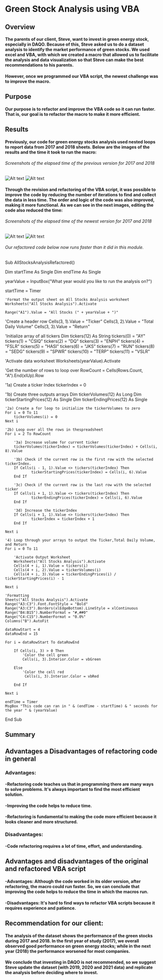 # Green Stock Analysis using VBA
 
## Overview

#### The parents of our client, Steve, want to invest in green energy stock, especially in DAQO. Because of this, Steve asked us to do a dataset analysis to identify the market performance of green stocks. We used excel and VBA, with which we created a macro that allowed us to facilitate the analysis and data visualization so that Steve can make the best recommendations to his parents.
#### However, once we programmed our VBA script, the newest challenge was to improve the macro.

## Purpose
#### Our purpose is to refactor and improve the VBA code so it can run faster. That is, our goal is to refactor the macro to make it more efficient.

## Results
#### Previously, our code for green energy stocks analysis used nested loops to report data from 2017 and 2018 sheets. Below are the images of the results and the time it took to run the macro:

###### _Screenshots of the elapsed time of the previous version for 2017 and 2018_

![Alt text](/module2_2017.png "imagen0")
![Alt text](/module2_2018.png "imagen1")

#### Through the revision and refactoring of the VBA script, it was possible to improve the code by reducing the number of iterations to find and collect the data in less time. The order and logic of the code was also improved, making it more functional. As we can see in the next images, editing the code also reduced the time:

###### _Screenshots of the elapsed time of the newest version for 2017 and 2018_

![Alt text](/challenge_2017.png "imagen3")
![Alt text](/challenge_2018.png "imagen4")

######  Our refactored code below now runs faster than it did in this module.
Sub AllStocksAnalysisRefactored()
   
   Dim startTime As Single
   Dim endTime As Single
   
   yearValue = InputBox("What year would you like to run the analysis on?")
   
   startTime = Timer
   
    'Format the output sheet on All Stocks Analysis worksheet
    Worksheets("All Stocks Analysis").Activate
    
    Range("A1").Value = "All Stocks (" + yearValue + ")"
   
   'Create a header row
   Cells(3, 1).Value = "Ticker"
   Cells(3, 2).Value = "Total Daily Volume"
   Cells(3, 3).Value = "Return"

   'Initialize array of all tickers
   Dim tickers(12) As String
   tickers(0) = "AY"
   tickers(1) = "CSIQ"
   tickers(2) = "DQ"
   tickers(3) = "ENPH"
   tickers(4) = "FSLR"
   tickers(5) = "HASI"
   tickers(6) = "JKS"
   tickers(7) = "RUN"
   tickers(8) = "SEDG"
   tickers(9) = "SPWR"
   tickers(10) = "TERP"
   tickers(11) = "VSLR"
   
   'Activate data worksheet
   Worksheets(yearValue).Activate
   
   'Get the number of rows to loop over
   RowCount = Cells(Rows.Count, "A").End(xlUp).Row

   '1a) Create a ticker Index
    tickerIndex = 0

   '1b) Create three outputs arrays
   Dim tickerVolumes(12) As Long
   Dim tickerStartingPrices(12) As Single
   Dim tickerEndingPrices(12) As Single
   
    '2a) Create a for loop to initialize the tickerVolumes to zero
    For i = 0 To 11
        tickerVolumes(i) = 0
    Next i

    '2b) Loop over all the rows in thespreadsheet
    For i = 2 To RowCount

        '3a) Increase volume for current ticker
        tickerVolumes(tickerIndex) = tickerVolumes(tickerIndex) + Cells(i, 8).Value
            
        '3b) Check if the current row is the first row with the selected tickerIndex.
        If Cells(i - 1, 1).Value <> tickers(tickerIndex) Then
                tickerStartingPrices(tickerIndex) = Cells(i, 6).Value
        End If
            
        '3c) Check if the current row is the last row with the selected ticker
        If Cells(i + 1, 1).Value <> tickers(tickerIndex) Then
                tickerEndingPrices(tickerIndex) = Cells(i, 6).Value
        End If
        
        '3d) Increase the tickerIndex
        If Cells(i + 1, 1).Value <> tickers(tickerIndex) Then
                tickerIndex = tickerIndex + 1
        End If
            
    Next i
    
    '4) Loop through your arrays to output the Ticker,Total Daily Volume, and Return
    For i = 0 To 11
        
        'Activate Output Worksheet
        Worksheets("All Stocks Analysis").Activate
        Cells(4 + i, 1).Value = tickers(i)
        Cells(4 + i, 2).Value = tickerVolumes(i)
        Cells(4 + i, 3).Value = tickerEndingPrices(i) / tickerStartingPrices(i) - 1

    Next i
   
    'Formatting
    Sheets("All Stocks Analysis").Activate
    Range("A3:C3").Font.FontStyle = "Bold"
    Range("A3:C3").Borders(xlEdgeBottom).LineStyle = xlContinuous
    Range("B4:B15").NumberFormat = "#,##0"
    Range("C4:C15").NumberFormat = "0.0%"
    Columns("B").AutoFit
    
    dataRowStart = 4
    dataRowEnd = 15
    
    For i = dataRowStart To dataRowEnd

        If Cells(i, 3) > 0 Then
            'Color the cell green
            Cells(i, 3).Interior.Color = vbGreen

        Else
            'Color the cell red
             Cells(i, 3).Interior.Color = vbRed

        End If

    Next i
    
    endTime = Timer
    MsgBox "This code can ran in " & (endTime - startTime) & " seconds for the year " & (yearValue)

End Sub
## Summary

## Advantages a Disadvantages of refactoring code in general
### Advantages:
#### -Refactoring code teaches us that in programming there are many ways to solve problems. It's always important to find the most efficient solution.
#### -Improving the code helps to reduce time.
#### -Refactoring is fundamental to making the code more efficient because it looks cleaner and more structured.
### Disadvantages:
#### -Code refactoring requires a lot of time, effort, and understanding.

## Advantages and disadvantages of the original and refactored VBA script
#### -Advantages: Although the code worked in its older version, after refactoring, the macro could run faster. So, we can conclude that improving the code helps to reduce the time in which the macros run.
#### -Disadvantages: It's hard to find ways to refactor VBA scripts because it requires experience and patience.

## Recommendation for our client:
#### The analysis of the dataset shows the performance of the green stocks during 2017 and 2018. In the first year of study (2017), we overall observed good performance on green energy stocks; while in the next year (2018) the performance worsened for most companies.
#### We conclude that investing in DAQO is not recommended, so we suggest Steve update the dataset (with 2019, 2020 and 2021 data) and replicate the analysis before deciding where to invest.
